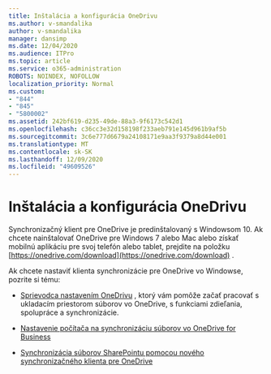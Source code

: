 ```yaml
---
title: Inštalácia a konfigurácia OneDrivu
ms.author: v-smandalika
author: v-smandalika
manager: dansimp
ms.date: 12/04/2020
ms.audience: ITPro
ms.topic: article
ms.service: o365-administration
ROBOTS: NOINDEX, NOFOLLOW
localization_priority: Normal
ms.custom:
- "844"
- "845"
- "5800002"
ms.assetid: 242bf619-d235-49de-88a3-9f6173c542d1
ms.openlocfilehash: c36cc3e32d158198f233aeb791e145d961b9af5b
ms.sourcegitcommit: 3c6e777d6679a24108171e9aa3f9379a8d44e001
ms.translationtype: MT
ms.contentlocale: sk-SK
ms.lasthandoff: 12/09/2020
ms.locfileid: "49609526"
---
```

# <a name="install-and-configure-onedrive"></a>Inštalácia a konfigurácia OneDrivu

Synchronizačný klient pre OneDrive je predinštalovaný s Windowsom 10. Ak chcete nainštalovať OneDrive pre Windows 7 alebo Mac alebo získať mobilnú aplikáciu pre svoj telefón alebo tablet, prejdite na položku [https://onedrive.com/download](https://onedrive.com/download) .
  
Ak chcete nastaviť klienta synchronizácie pre OneDrive vo Windowse, pozrite si tému:
  
- [Sprievodca nastavením OneDrivu](https://admin.microsoft.com/adminportal/home#/modernonboarding/onedrivequickstartguide) , ktorý vám pomôže začať pracovať s ukladacím priestorom súborov vo OneDrive, s funkciami zdieľania, spolupráce a synchronizácie.

- [Nastavenie počítača na synchronizáciu súborov vo OneDrive for Business](https://go.microsoft.com/fwlink/?linkid=533375)

- [Synchronizácia súborov SharePointu pomocou nového synchronizačného klienta pre OneDrive](https://go.microsoft.com/fwlink/?linkid=871666)
